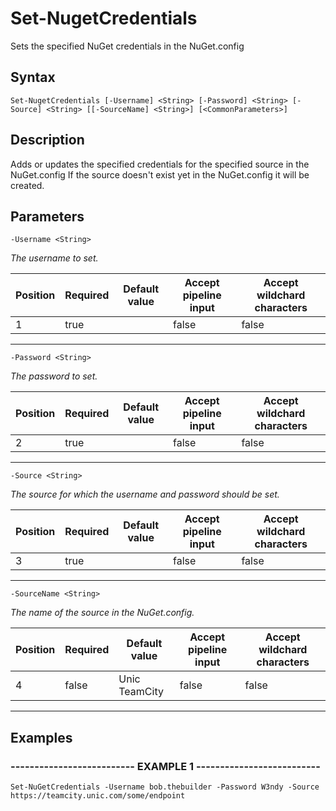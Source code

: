 

# Set-NugetCredentials

Sets the specified NuGet credentials in the NuGet.config
## Syntax

    Set-NugetCredentials [-Username] <String> [-Password] <String> [-Source] <String> [[-SourceName] <String>] [<CommonParameters>]


## Description

Adds or updates the specified credentials for the specified source in the NuGet.config
If the source doesn't exist yet in the NuGet.config it will be created.





## Parameters

    
    -Username <String>
_The username to set._

| Position | Required | Default value | Accept pipeline input | Accept wildchard characters |
| -------- | -------- | ------------- | --------------------- | --------------------------- |
| 1 | true |  | false | false |


----

    
    
    -Password <String>
_The password to set._

| Position | Required | Default value | Accept pipeline input | Accept wildchard characters |
| -------- | -------- | ------------- | --------------------- | --------------------------- |
| 2 | true |  | false | false |


----

    
    
    -Source <String>
_The source for which the username and password should be set._

| Position | Required | Default value | Accept pipeline input | Accept wildchard characters |
| -------- | -------- | ------------- | --------------------- | --------------------------- |
| 3 | true |  | false | false |


----

    
    
    -SourceName <String>
_The name of the source in the NuGet.config._

| Position | Required | Default value | Accept pipeline input | Accept wildchard characters |
| -------- | -------- | ------------- | --------------------- | --------------------------- |
| 4 | false | Unic TeamCity | false | false |


----

    

## Examples

### -------------------------- EXAMPLE 1 --------------------------
    Set-NuGetCredentials -Username bob.thebuilder -Password W3ndy -Source https://teamcity.unic.com/some/endpoint































